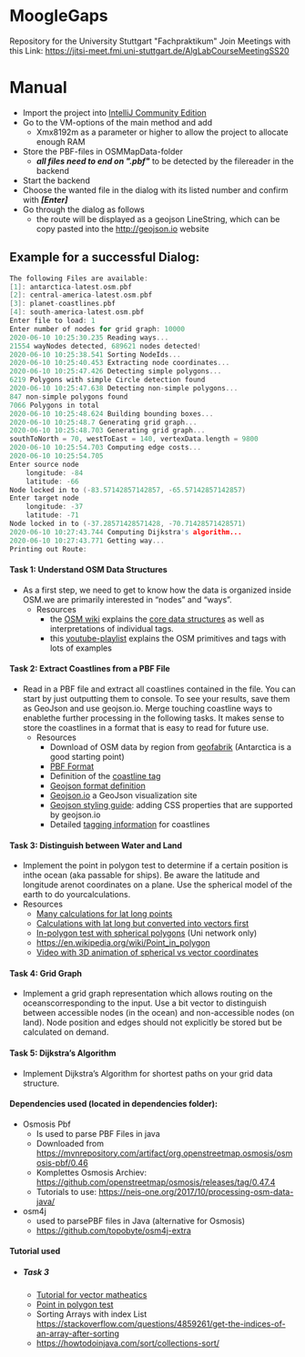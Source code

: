 # MoogleGaps 
Repository for the University Stuttgart "Fachpraktikum"
Join Meetings with this Link: https://jitsi-meet.fmi.uni-stuttgart.de/AlgLabCourseMeetingSS20

# Manual
- Import the project into [IntelliJ Community Edition](https://www.jetbrains.com/de-de/idea/download/#section=windows)
- Go to the VM-options of the main method and add
    - Xmx8192m as a parameter or higher to allow the project to allocate enough RAM
- Store the PBF-files in OSMMapData-folder
    - ***all files need to end on ".pbf"*** to be detected by the filereader in the backend 
- Start the backend
- Choose the wanted file in the dialog with its listed number and confirm with ***[Enter]***
- Go through the dialog as follows
    - the route will be displayed as a geojson LineString, which can be copy pasted into the http://geojson.io website
    
## Example for a successful Dialog:
``` C
The following Files are available: 
[1]: antarctica-latest.osm.pbf
[2]: central-america-latest.osm.pbf
[3]: planet-coastlines.pbf
[4]: south-america-latest.osm.pbf
Enter file to load: 1
Enter number of nodes for grid graph: 10000
2020-06-10 10:25:30.235 Reading ways...
21554 wayNodes detected, 689621 nodes detected!
2020-06-10 10:25:38.541 Sorting NodeIds...
2020-06-10 10:25:40.453 Extracting node coordinates...
2020-06-10 10:25:47.426 Detecting simple polygons...
6219 Polygons with simple Circle detection found
2020-06-10 10:25:47.638 Detecting non-simple polygons...
847 non-simple polygons found
7066 Polygons in total
2020-06-10 10:25:48.624 Building bounding boxes...
2020-06-10 10:25:48.7 Generating grid graph...
2020-06-10 10:25:48.703 Generating grid graph...
southToNorth = 70, westToEast = 140, vertexData.length = 9800
2020-06-10 10:25:54.703 Computing edge costs...
2020-06-10 10:25:54.705
Enter source node
    longitude: -84
    latitude: -66
Node locked in to (-83.57142857142857, -65.57142857142857)
Enter target node
    longitude: -37
    latitude: -71
Node locked in to (-37.28571428571428, -70.71428571428571)
2020-06-10 10:27:43.744 Computing Dijkstra's algorithm...
2020-06-10 10:27:43.771 Getting way...
Printing out Route: 
```


#### Task 1: Understand OSM Data Structures
- As a first step, we need to get to know how the data is organized inside OSM.we are primarily interested in “nodes” and “ways”.
    - Resources
        - the [OSM wiki](https://wiki.openstreetmap.org/wiki/Main_page) explains the [core data structures](https://wiki.openstreetmap.org/wiki/Elements) as well as interpretations of individual tags.
        - this [youtube-playlist](https://www.youtube.com/playlist?list=PLCE6296A33CF47955) explains the OSM primitives and tags with lots of examples
#### Task 2: Extract Coastlines from a PBF File
- Read in a PBF file and extract all coastlines contained in the file. You can start by just outputting them to console.  To see your results, save them as GeoJson and use geojson.io. Merge touching coastline ways to enablethe further processing in the following tasks. It makes sense to store the coastlines in a format that is easy to read for future use.
    - Resources
        - Download of OSM data by region from [geofabrik](https://download.geofabrik.de/index.html) (Antarctica is a good starting point)
        - [PBF Format](https://wiki.openstreetmap.org/wiki/PBF_Format)
        - Definition of the [coastline tag](https://wiki.openstreetmap.org/wiki/Coastline)
        - [Geojson format definition](https://geojson.org/)
        - [Geojson.io](http://geojson.io) a GeoJson visualization site
        - [Geojson styling guide](https://github.com/mapbox/simplestyle-spec/tree/master/1.1.0): adding CSS properties that are supported by geojson.io
        - Detailed [tagging information](https://wiki.openstreetmap.org/wiki/Tag:natural%3Dcoastline) for coastlines
 
#### Task 3: Distinguish between Water and Land
- Implement the point in polygon test to determine if a certain position is inthe ocean (aka passable for ships). Be aware the latitude and longitude arenot coordinates on a plane. Use the spherical model of the earth to do yourcalculations.
- Resources
    - [Many calculations for lat long points](http://www.movable-type.co.uk/scripts/latlong.html)
    - [Calculations with lat long but converted into vectors first](http://www.movable-type.co.uk/scripts/latlong-vectors.html)
    - [In-polygon test with spherical polygons](https://link.springer.com/article/10.1007/BF00894449) (Uni network only)
    - https://en.wikipedia.org/wiki/Point_in_polygon
    - [Video with 3D animation of spherical vs vector coordinates](https://www.youtube.com/watch?v=FDyenWWlPdU)            
            
#### Task 4: Grid Graph
- Implement a grid graph representation which allows routing on the oceanscorresponding to the input. Use a bit vector to distinguish between accessible nodes (in the ocean) and non-accessible nodes (on land). Node position and edges should not explicitly be stored but be calculated on demand.

#### Task 5: Dijkstra’s Algorithm
- Implement Dijkstra’s Algorithm for shortest paths on your grid data structure.

#### Dependencies used (located in dependencies folder):
- Osmosis Pbf
    - Is used to parse PBF Files in java
    - Downloaded from https://mvnrepository.com/artifact/org.openstreetmap.osmosis/osmosis-pbf/0.46
    - Komplettes Osmosis Archiev: https://github.com/openstreetmap/osmosis/releases/tag/0.47.4
    - Tutorials to use: https://neis-one.org/2017/10/processing-osm-data-java/
- osm4j
    - used to parsePBF files in Java (alternative for Osmosis)
    - https://github.com/topobyte/osm4j-extra
        
#### Tutorial used
- ##### Task 3
    - [Tutorial for vector matheatics](http://www.movable-type.co.uk/scripts/latlong-vectors.html)
    - [Point in polygon test](http://geomalgorithms.com/a03-_inclusion.html)
    - Sorting Arrays with index List https://stackoverflow.com/questions/4859261/get-the-indices-of-an-array-after-sorting
    - https://howtodoinjava.com/sort/collections-sort/
        

